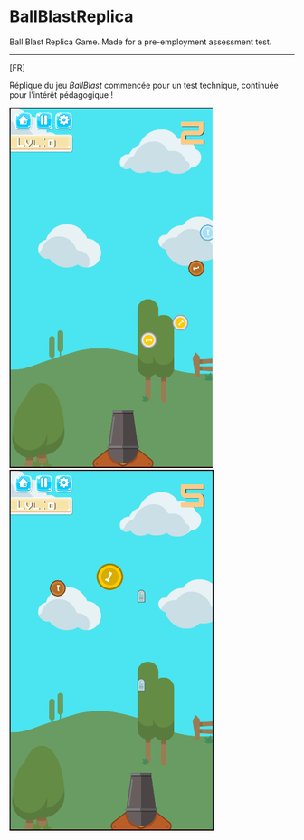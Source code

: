 # BallBlastReplica
Ball Blast Replica Game. Made for a pre-employment assessment test. 

---

[FR]

Réplique du jeu *BallBlast* commencée pour un test technique, continuée pour l'intérêt pédagogique !


![Alt text](GameCaptures/GameCapture1.png) ![Alt text](GameCaptures/GameCapture2.png)
